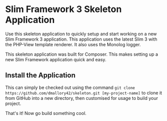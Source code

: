 # Slim Framework 3 Skeleton Application

Use this skeleton application to quickly setup and start working on a new Slim Framework 3 application. This application uses the latest Slim 3 with the PHP-View template renderer. It also uses the Monolog logger.

This skeleton application was built for Composer. This makes setting up a new Slim Framework application quick and easy.

## Install the Application

This can simply be checked out using the command `git clone https://github.com/dmallory42/skeleton.git [my-project-name]` to clone it from GitHub into a new directory, then customised for usage to build your project.

That's it! Now go build something cool.
